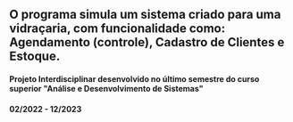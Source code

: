 ## O programa simula um sistema criado para uma vidraçaria, com funcionalidade como: Agendamento (controle), Cadastro de Clientes e Estoque. 

#### Projeto Interdisciplinar desenvolvido no último semestre do curso superior "Análise e Desenvolvimento de Sistemas" 
#### 02/2022 - 12/2023

